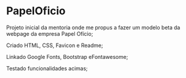 # PapelOficio
Projeto inicial da mentoria onde me propus a fazer um modelo beta da webpage da empresa Papel Ofício;

Criado HTML, CSS, Favicon e Readme;

Linkado Google Fonts, Bootstrap eFontawesome;

Testado funcionalidades acimas;
